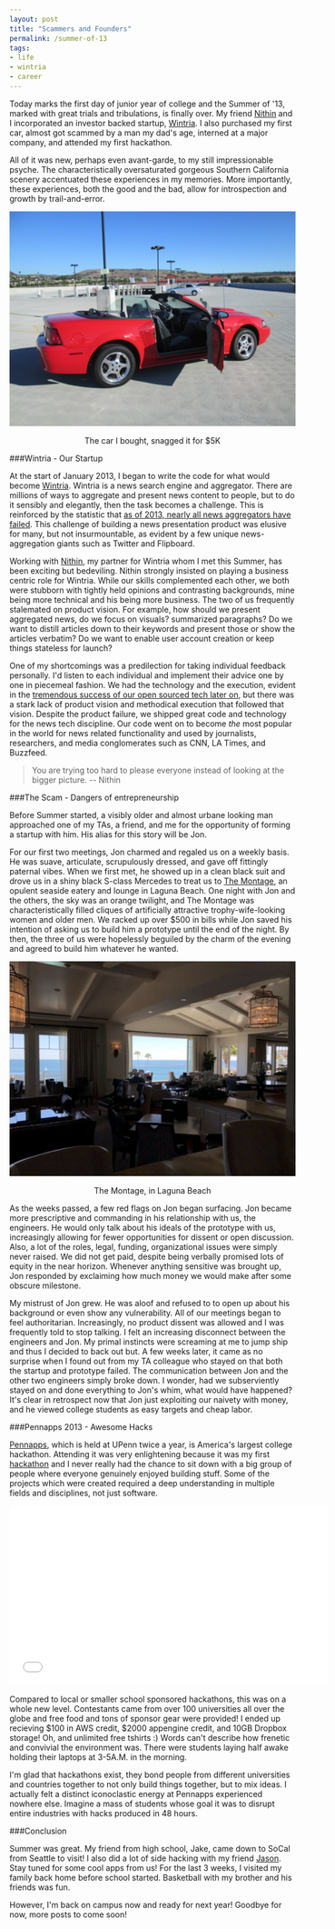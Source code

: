 ```yaml
---
layout: post
title: "Scammers and Founders"
permalink: /summer-of-13
tags:
- life
- wintria
- career
---
```


Today marks the first day of junior year of college and the Summer of '13, marked with great trials and tribulations, is finally over. My friend [Nithin](http://nithinjilla.com) and I incorporated an investor backed startup, [Wintria](http://wintria.com). I also purchased my first car, almost got scammed by a man my dad's age, interned at a major company, and attended my first hackathon.

All of it was new, perhaps even avant-garde, to my still impressionable psyche. The characteristically oversaturated gorgeous Southern California scenery accentuated these experiences in my memories. More importantly, these experiences, both the good and the bad, allow for introspection and growth by trail-and-error.

![2003 Ford Mustang, snagged it for $5K](/images/mustang.jpg)
<center><span class="img-subtitle">The car I bought, snagged it for $5K</span></center>

###Wintria - Our Startup

At the start of January 2013, I began to write the code for what would become [Wintria](http://wintria.com). Wintria is a news search engine and aggregator. There are millions of ways to aggregate and present news content to people, but to do it sensibly and elegantly, then the task becomes a challenge. This is reinforced by the statistic that [as of 2013, nearly all news aggregators have failed](http://www.quora.com/News-Aggregators/As-of-2013-why-have-personalized-news-startups-failed). This challenge of building a news presentation product was elusive for many, but not insurmountable, as evident by a few unique news-aggregation giants such as Twitter and Flipboard.

Working with [Nithin](http://nithinjilla.com), my partner for Wintria whom I met this Summer, has been exciting but bedeviling. Nithin strongly insisted on playing a business centric role for Wintria. While our skills complemented each other, we both were stubborn with tightly held opinions and contrasting backgrounds, mine being more technical and his being more business. The two of us frequently stalemated on product vision. For example, how should we present aggregated news, do we focus on visuals? summarized paragraphs? Do we want to distill articles down to their keywords and present those or show the articles verbatim? Do we want to enable user account creation or keep things stateless for launch?

One of my shortcomings was a predilection for taking individual feedback personally. I'd listen to each individual and implement their advice one by one in piecemeal fashion. We had the technology and the execution, evident in the [tremendous success of our open sourced tech later on](https://github.com/codelucas/newspaper), but there was a stark lack of product vision and methodical execution that followed that vision. Despite the product failure, we shipped great code and technology for the news tech discipline. Our code went on to become *the* most popular in the world for news related functionality and used by journalists, researchers, and media conglomerates such as CNN, LA Times, and Buzzfeed.

> You are trying too hard to please everyone instead of looking at the bigger picture. -- Nithin

###The Scam - Dangers of entrepreneurship

Before Summer started, a visibly older and almost urbane looking man approached one of my TAs, a friend, and me for the opportunity of forming a startup with him. His alias for this story will be Jon.

For our first two meetings, Jon charmed and regaled us on a weekly basis. He was suave, articulate, scrupulously dressed, and gave off fittingly paternal vibes. When we first met, he showed up in a clean black suit and drove us in a shiny black S-class Mercedes to treat us to [The Montage](http://www.montagelagunabeach.com/), an opulent seaside eatery and lounge in Laguna Beach. One night with Jon and the others, the sky was an orange twilight, and The Montage was characteristically filled cliques of artificially attractive trophy-wife-looking women and older men. We racked up over $500 in bills while Jon saved his intention of asking us to build him a prototype until the end of the night. By then, the three of us were hopelessly beguiled by the charm of the evening and agreed to build him whatever he wanted.

![The Montage, in Laguna Beach](/images/the_montage_1.jpg)
 <center><span class="img-subtitle">The Montage, in Laguna Beach</span></center>

As the weeks passed, a few red flags on Jon began surfacing. Jon became more prescriptive and commanding in his relationship with us, the engineers. He would only talk about his ideals of the prototype with us, increasingly allowing for fewer opportunities for dissent or open discussion. Also, a lot of the roles, legal, funding, organizational issues were simply never raised. We did not get paid, despite being verbally promised lots of equity in the near horizon. Whenever anything sensitive was brought up, Jon responded by exclaiming how much money we would make after some obscure milestone.

My mistrust of Jon grew. He was aloof and refused to to open up about his background or even show any vulnerability. All of our meetings began to feel authoritarian. Increasingly, no product dissent was allowed and I was frequently told to stop talking. I felt an increasing disconnect between the engineers and Jon. My primal instincts were screaming at me to jump ship and thus I decided to back out but. A few weeks later, it came as no surprise when I found out from my TA colleague who stayed on that both the startup and prototype failed. The communication between Jon and the other two engineers simply broke down. I wonder, had we subserviently stayed on and done everything to Jon's whim, what would have happened? It's clear in retrospect now that Jon just exploiting our naivety with money, and he viewed college students as easy targets and cheap labor.

###Pennapps 2013 - Awesome Hacks

[Pennapps](http://pennapps.com), which is held at UPenn twice a year, is America's largest college hackathon. Attending it was very enlightening because it was my first [hackathon](https://www.google.com/search?q=define%3Ahackathon&oq=define) and I never really had the chance to sit down with a big group of people where everyone genuinely enjoyed building stuff. Some of the projects which were created required a deep understanding in multiple fields and disciplines, not just software.

<iframe width="560" height="315" src="//www.youtube.com/embed/LgHS_-L8iVs" frameborder="0" allowfullscreen=""></iframe>

Compared to local or smaller school sponsored hackathons, this was on a whole new level. Contestants came from over 100 universities all over the globe and free food and tons of sponsor gear were provided! I ended up recieving $100 in AWS credit, $2000 appengine credit, and 10GB Dropbox storage! Oh, and unlimited free tshirts :) Words can't describe how frenetic and convivial the environment was. There were students laying half awake holding their laptops at 3-5A.M. in the morning.

I'm glad that hackathons exist, they bond people from different universities and countries together to not only build things together, but to mix ideas. I actually felt a distinct iconoclastic energy at Pennapps experienced nowhere else. Imagine a mass of students whose goal it was to disrupt entire industries with hacks produced in 48 hours.

###Conclusion

Summer was great. My friend from high school, Jake, came down to SoCal from Seattle to visit! I also did a lot of side hacking with my friend [Jason](http://jasontanner.herokuapp.com/). Stay tuned for some cool apps from us! For the last 3 weeks, I visited my family back home before school started. Basketball with my brother and his friends was fun.

However, I'm back on campus now and ready for next year! Goodbye for now, more posts to come soon!
